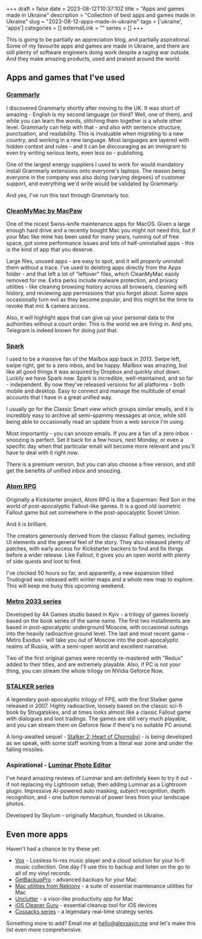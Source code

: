 +++ 
draft = false 
date = 2023-08-12T10:37:10Z
title = "Apps and games made in Ukraine"
description = "Collection of best apps and games made in Ukraine"
slug = "2023-08-12-apps-made-in-ukraine" 
tags = ['ukraine', 'apps']
categories = []
externalLink = ""
series = []
+++

This is going to be partially an appreciation blog, and partially aspirational. Some of my favourite apps and games are made in Ukraine, and there are still plenty of software engineers doing work despite a raging war outside. And they make amazing products, used and praised around the world.

## Apps and games that I've used

### [Grammarly](https://www.grammarly.com/)

I discovered Grammarly shortly after moving to the UK. It was short of amazing - English is my second language (or third? Well, one of them), and while you can learn the words, stitching them together is a whole other level. Grammarly can help with that - and also with sentence structure, punctuation, and readability. This is invaluable when migrating to a new country, and working in a new language. Most languages are layered with hidden context and rules - and it can be discouraging as an immigrant to even try writing serious texts, even less so - publishing.

One of the largest energy suppliers I used to work for would mandatory install Grammarly extensions onto everyone's laptops. The reason being everyone in the company was also doing (varying degrees) of customer support, and everything we'd write would be validated by Grammarly.

And yes, I've run this text through Grammarly too.

### [CleanMyMac by MacPaw](https://macpaw.com/cleanmymac)

One of the nicest Swiss-knife maintenance apps for MacOS. Given a large enough hard drive and a recently bought Mac you might not need this, but if your Mac like mine has been used for many years, running out of free space, got some performance issues and lots of half-uninstalled apps - this is the kind of app that you deserve.

Large files, unused apps - are easy to spot, and it will _properly_ uninstall them without a trace. I've used to deleting apps directly from the Apps folder - and that left a lot of "leftover" files, which CleanMyMac easily removed for me. Extra perks include malware protection, and privacy utilities - like cleaning browsing history across all browsers, cleaning wifi history, and reviewing app permissions that you forgot about. Some apps occasionally turn evil as they become popular, and this might be the time to revoke that mic & camera access.

Also, it will highlight apps that can give up your personal data to the authorities without a court order. This is the world we are living in. And yes, Telegram is indeed known for doing just that.

### [Spark](https://sparkmailapp.com/)

I used to be a massive fan of the Mailbox app back in 2013. Swipe left, swipe right, get to a zero inbox, and be happy. Mailbox was amazing, but like all good things it was acquired by Dropbox and quickly shut down. Luckily we have Spark now. Spark is incredible, well-maintained, and so far - independent. By now they've released versions for all platforms - both mobile and desktop. Easy to connect and manage the multitude of email accounts that I have in a great unified way. 

I usually go for the Classic Smart view which groups similar emails, and it is incredibly easy to archive all semi-spammy messages at once, while still being able to occasionally read an update from a web service I'm using.

Most importantly - you can snooze emails. If you are a fan of a zero inbox - snoozing is perfect. Set it back for a few hours, next Monday, or even a specific day when that particular email will become more relevant and you'll have to deal with it right now.

There is a premium version, but you can also choose a free version, and still get the benefits of unified inbox and snoozing.

### [Atom RPG](https://atomrpg.com/en/)

Originally a Kickstarter project, Atom RPG is like a Superman: Red Son in the world of post-apocalyptic Fallout-like games. It is a good old isometric Fallout game but set somewhere in the post-apocalyptic Soviet Union.

And it is brilliant.

The creators generously derived from the classic Fallout games, including UI elements and the general feel of the story. They also released plenty of patches, with early access for Kickstarter backers to find and fix things before a wider release. Like Fallout, it gives you an open world with plenty of side quests and loot to find.

I've clocked 50 hours so far, and apparently, a new expansion titled Trudograd was released with winter maps and a whole new map to explore. This will keep me busy this upcoming weekend.

### [Metro 2033 series](https://en.wikipedia.org/wiki/Metro_2033_(video_game))

Developed by 4A Games studio based in Kyiv - a trilogy of games loosely based on the book series of the same name. The first two installments are based in post-apocalyptic underground Moscow, with occasional outings into the heavily radioactive ground level. The last and most recent game - Metro Exodus - will take you out of Moscow into the post-apocalyptic realms of Russia, with a semi-open world and excellent narrative.

Two of the first original games were recently re-mastered with "Redux" added to their titles, and are extremely playable. Also, if PC is not your thing, you can stream the whole trilogy on NVidia Geforce Now.

### [STALKER series](https://en.wikipedia.org/wiki/S.T.A.L.K.E.R.)

A legendary post-apocalyptic trilogy of FPS, with the first Stalker game released in 2007. Highly radioactive, loosely based on the classic sci-fi book by Strugatskies, and at times looks almost like a classic Fallout game with dialogues and loot tradings. The games are still very much playable, and you can stream them on Geforce Now if there's no suitable PC around.

A long-awaited sequel - [Stalker 2: Heart of Chornobyl](https://www.stalker2.com/en) - is being developed as we speak, with some staff working from a literal war zone and under the falling missiles.

### Aspirational - [Luminar Photo Editor](https://skylum.com/luminar)

I've heard amazing reviews of Luminar and am definitely keen to try it out - if not replacing my Lightroom setup, then adding Luminar as a Lightroom plugin. Impressive AI-powered auto masking, subject recognition, depth recognition, and - one button removal of power lines from your landscape photos.

Developed by Skylum - originally Macphun, founded in Ukraine.

## Even more apps

Haven't had a chance to try these yet.

- [Vox](https://vox.rocks/) - Lossless hi-res music player and a cloud solution for your hi-fi music collection. One day I'll use this to backup and listen on the go to all of my vinyl records.
- [GetBackupPro](https://www.belightsoft.com/products/getbackup/) - advanced backups for your Mac
- [Mac utilities from Nektony](https://nektony.com/) - a suite of essential maintenance utilities for Mac
- [Unclutter](https://unclutterapp.com/) - a visor-like productivity app for Mac
- [iOS Cleaner Guru](https://apps.apple.com/us/app/cleaner-guru-cleaning-app/id1476380919) - essential cleanup tool for iOS devices
- [Cossacks series](https://en.wikipedia.org/wiki/Cossacks_(video_games_series)) - a legendary real-time strategy series

Something more to add? Email me at hello@alexsavin.me and let's make this list even more comprehensive.
